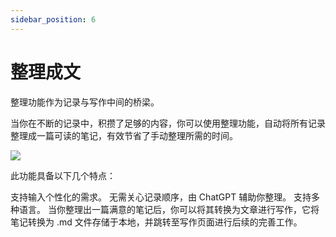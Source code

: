 ```yaml
---
sidebar_position: 6
---
```


# 整理成文

整理功能作为记录与写作中间的桥梁。

当你在不断的记录中，积攒了足够的内容，你可以使用整理功能，自动将所有记录整理成一篇可读的笔记，有效节省了手动整理所需的时间。

![](https://camo.githubusercontent.com/f24e59ce1627b567e00d7066ba8455604f69af4336895056c79b97be296ef63e/68747470733a2f2f63646e2e6a7364656c6976722e6e65742f67682f636f646578752f6e6f74652d67656e2d696d6167652d73796e63406d61696e2f33373364396130322d316634382d343763302d626163382d6134366134653562633636302e706e67)

此功能具备以下几个特点：

支持输入个性化的需求。
无需关心记录顺序，由 ChatGPT 辅助你整理。
支持多种语言。
当你整理出一篇满意的笔记后，你可以将其转换为文章进行写作，它将笔记转换为 .md 文件存储于本地，并跳转至写作页面进行后续的完善工作。

